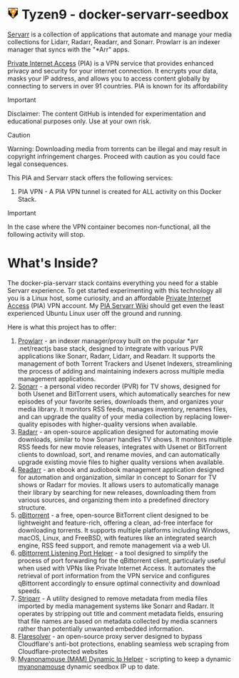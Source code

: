 
# <img src="https://github.com/tyzen9/tyzen9/blob/main/images/logos/t9_logo.png" height="25"> Tyzen9 - docker-servarr-seedbox
[Servarr](https://wiki.servarr.com/) is a collection of applications that automate and manage your media collections for Lidarr, Radarr, Readarr, and Sonarr. Prowlarr is an indexer manager that syncs with the "*Arr" apps. 

[Private Internet Access](https://www.privateinternetaccess.com/) (PIA) is a VPN service that provides enhanced privacy and security for your internet connection. It encrypts your data, masks your IP address, and allows you to access content globally by connecting to servers in over 91 countries. PIA is known for its affordability

> [!IMPORTANT]
> Disclaimer: The content GitHub is intended for experimentation and educational purposes only. Use at your own risk.

> [!CAUTION]
> Warning: Downloading media from torrents can be illegal and may result in copyright infringement charges. Proceed with caution as you could face legal consequences.

This PIA and Servarr stack offers the following services:

1. PIA VPN - A PIA VPN tunnel is created for ALL activity on this Docker Stack.  

> [!IMPORTANT]
> In the case where the VPN container becomes non-functional, all the following activity will stop.

# What's Inside?
The docker-pia-servarr stack contains everything you need for a stable Servarr experience. To get started experimenting with this technology all you is a Linux host, some curiosity, and an affordable [Private Internet Access](https://www.privateinternetaccess.com/) (PIA) VPN account. My [PIA Servarr Wiki](https://github.com/tyzen9/docker-pia-servarr/wiki) should get even the least experienced Ubuntu Linux user off the ground and running.

Here is what this project has to offer:

1. [Prowlarr](https://prowlarr.com/) - an indexer manager/proxy built on the popular *arr .net/reactjs base stack, designed to integrate with various PVR applications like Sonarr, Radarr, Lidarr, and Readarr. It supports the management of both Torrent Trackers and Usenet Indexers, streamlining the process of adding and maintaining indexers across multiple media management applications.
1. [Sonarr](https://sonarr.tv/) - a personal video recorder (PVR) for TV shows, designed for both Usenet and BitTorrent users, which automatically searches for new episodes of your favorite series, downloads them, and organizes your media library. It monitors RSS feeds, manages inventory, renames files, and can upgrade the quality of your media collection by replacing lower-quality episodes with higher-quality versions when available.
1. [Radarr](https://radarr.video/) - an open-source application designed for automating movie downloads, similar to how Sonarr handles TV shows. It monitors multiple RSS feeds for new movie releases, integrates with Usenet or BitTorrent clients to download, sort, and rename movies, and can automatically upgrade existing movie files to higher quality versions when available.
1. [Readarr](https://readarr.com/) - an ebook and audiobook management application designed for automation and organization, similar in concept to Sonarr for TV shows or Radarr for movies. It allows users to automatically manage their library by searching for new releases, downloading them from various sources, and organizing them into a predefined directory structure.
1. [qBittorrent](https://www.qbittorrent.org/) - a free, open-source BitTorrent client designed to be lightweight and feature-rich, offering a clean, ad-free interface for downloading torrents. It supports multiple platforms including Windows, macOS, Linux, and FreeBSD, with features like an integrated search engine, RSS feed support, and remote management via a web UI.
1. [qBittorrent Listening Port Helper](https://github.com/tyzen9/docker-qbittorrent-port-helper) - a tool designed to simplify the process of port forwarding for the qBittorrent client, particularly useful when used with VPNs like Private Internet Access. It automates the retrieval of port information from the VPN service and configures qBittorrent accordingly to ensure optimal connectivity and download speeds.
1. [Striparr](https://github.com/mikenye/docker-striparr) - A utility designed to remove metadata from media files imported by media management systems like Sonarr and Radarr. It operates by stripping out title and comment metadata fields, ensuring that file names are based on metadata collected by media scanners rather than potentially unwanted embedded information.
1. [Flaresolver](https://github.com/FlareSolverr/FlareSolverr) - an open-source proxy server designed to bypass Cloudflare's anti-bot protections, enabling seamless web scraping from Cloudflare-protected websites
1. [Myanonamouse (MAM) Dynamic Ip Helper](https://github.com/tyzen9/docker-myanonamouse-ip-helper) - scripting to keep a dynamic [myanonamouse](https://www.myanonamouse.net/) dynamic seedbox IP up to date.